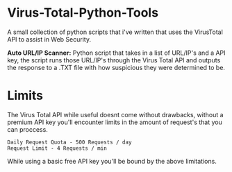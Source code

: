 # Virus-Total-Python-Tools

A small collection of python scripts that i've written that uses the VirusTotal API to assist in Web Security.

**Auto URL/IP Scanner:** Python script that takes in a list of URL/IP's and a API key, the script runs those URL/IP's through the Virus Total API and outputs the response to a .TXT file with how suspicious they were determined to be.

# Limits
The Virus Total API while useful doesnt come without drawbacks, without a premium API key you'll encounter limits in the amount of request's that you can proccess.
```
Daily Request Quota - 500 Requests / day
Request Limit - 4 Requests / min
```
While using a basic free API key you'll be bound by the above limitations.
